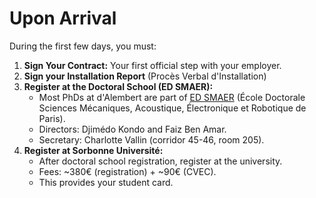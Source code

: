 # Upon Arrival
During the first few days, you must:

1.  **Sign Your Contract:** Your first official step with your employer.
2.  **Sign your Installation Report** (Procès Verbal d'Installation)
3.  **Register at the Doctoral School (ED SMAER):**
    *   Most PhDs at d'Alembert are part of [ED SMAER](https://ed391.sorbonne-universite.fr/) (École Doctorale Sciences Mécaniques, Acoustique, Électronique et Robotique de Paris).
    *   Directors: Djimédo Kondo and Faiz Ben Amar.
    *   Secretary: Charlotte Vallin (corridor 45-46, room 205).
4.  **Register at Sorbonne Université:**
    *   After doctoral school registration, register at the university.
    *   Fees: ~380€ (registration) + ~90€ (CVEC).
    *   This provides your student card.